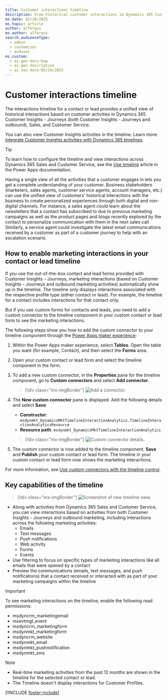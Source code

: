 ```yaml
---
title: Customer interactions timeline
description: View historical customer interactions in Dynamics 365 Customer Insights - Journeys. Learn how to configure the timeline for a unified view of activities.
ms.date: 02/20/2025
ms.topic: article
author: alfergus
ms.author: alfergus
search.audienceType:
  - admin
  - customizer
  - enduser
ms.custom:
  - ai-gen-docs-bap
  - ai-gen-description
  - ai-seo-date:02/20/2025
---
```


# Customer interactions timeline

The interactions timeline for a contact or lead provides a unified view of historical interactions based on customer activities in Dynamics 365 Customer Insights - Journeys (both Customer Insights - Journeys and outbound), Sales, and Customer Service.

You can also view Customer Insights activities in the timeline. Learn more: [Integrate Customer Insights activities with Dynamics 365 timelines](/dynamics365/customer-insights/activities-in-d365-timeline).

> [!TIP]
> To learn how to configure the timeline and view interactions across Dynamics 365 Sales and Customer Service, see the [Use timeline](/power-apps/user/add-activities) article in the Power Apps documentation.

Having a single view of all the activities that a customer engages in lets you get a complete understanding of your customer. Business stakeholders (marketers, sales agents, customer service agents, account managers, etc.) can use the unified view of customers' historical interactions with the business to create personalized experiences through both digital and non-digital channels. For instance, a sales agent could learn about the newsletters that a contact has subscribed to due to previous marketing campaigns as well as the product pages and blogs recently explored by the contact to personalize communication with them in the next sales call. Similarly, a service agent could investigate the latest email communications received by a customer as part of a customer journey to help with an escalation scenario.

## How to enable marketing interactions in your contact or lead timeline

If you use the out-of-the-box contact and lead forms provided with Customer Insights - Journeys, marketing interactions (based on Customer Insights - Journeys and outbound marketing activities) automatically show up in the timeline. The timeline only displays interactions associated with the respective profile type (either contact or lead). For example, the timeline for a contact includes interactions for that contact only.

But if you use custom forms for contacts and leads, you need to add a custom connector to the timeline component in your custom contact or lead form to see the marketing interactions.

The following steps show you how to add the custom connector to your timeline component through the [Power Apps maker experience](https://make.powerapps.com/):

1. Within the Power Apps maker experience, select **Tables**. Open the table you want (for example, Contact), and then select the **Forms** area.
1. Open your custom contact or lead form and select the timeline component in the form.
1. To add a new custom connector, in the **Properties** pane for the timeline component, go to **Custom connectors** and select **Add connector**.
    
    > [!div class="mx-imgBorder"]
    > ![Add a connector.](media/real-time-marketing-add-custom-connector.png "Add a connector")

1. The **New custom connector** pane is displayed. Add the following details and select **Save**:
    - **Constructor**: `msdynmkt_DynamicsMktTimelineInteractionAnalytics.TimelineInteractionAnalyticsResource`
    - **Resource path**: `msdynmkt_DynamicsMktTimelineInteractionAnalytics`

    > [!div class="mx-imgBorder"]
    > ![Custom connector details.](media/real-time-marketing-connector-details.png "Custom connector details")

1. The custom connector is now added to the timeline component. **Save** and **Publish** your custom contact or lead form. The timeline in your custom contact or lead form now shows the marketing interactions.

For more information, see [Use custom connectors with the timeline control](/power-apps/maker/model-driven-apps/custom-connectors-timeline-control).

## Key capabilities of the timeline

> [!div class="mx-imgBorder"]
> ![Screenshot of new timeline view.](media/whats-new-timelineview.png "Screenshot of new timeline view")

- Along with activities from Dynamics 365 Sales and Customer Service, you can view interactions based on activities from both Customer Insights - Journeys and outbound marketing, including interactions across the following marketing activities:
    - Emails
    - Text messages
    - Push notifications
    - Web activity
    - Forms
    - Events
- Use filtering to focus on specific types of marketing interactions like all emails that were opened by a contact
- Preview the communications (emails, text messages, and push notifications) that a contact received or interacted with as part of your marketing campaigns within the timeline

> [!IMPORTANT]
> To see marketing interactions on the timeline, enable the following read permissions:
>
> -	msdyncrm_marketingemail
> -	msevtmgt_event
> -	msdyncrm_marketingform
> -	msdynmkt_marketingform
> -	msdyncrm_website
> -	msdynmkt_email
> -	msdynmkt_pushnotification
> -	msdynmkt_sms

> [!NOTE]
> - Real-time marketing activities from the past 12 months are shown in the timeline for the selected contact or lead.
> - The Timeline doesn't display interactions for Customer Profiles.

[!INCLUDE [footer-include](./includes/footer-banner.md)]
